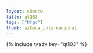 ```yaml
--- 
layout: sieutv
title: qt103
tags: ["Nhạc"]
thumb: azteca_internacional
---
```

{% include tvadv key="qt103" %} 
